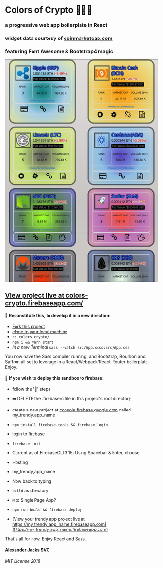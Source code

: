 # Colors of Crypto :flower_playing_cards::money_with_wings::sparkles:
### a progressive web app boilerplate in React
### widget data courtesy of [coinmarketcap.com](https://coinmarketcap.com/all/views/all/)
### featuring **Font Awesome** & **Bootstrap4** magic

![screenshot](/public/images/sshot2018Feb.png)

## [View project live at colors-crypto.firebaseapp.com/](https://colors-crypto.firebaseapp.com/)

#### :construction: Reconstitute this, to develop it in a new direction:
- [Fork this project](https://help.github.com/articles/fork-a-repo/)
- [clone to your local machine](https://help.github.com/articles/cloning-a-repository/)
- ```cd colors-crypto/```
- ```npm i && yarn start```
 - _In a new Terminal_
 ```sass --watch src/App.scss:src/App.css```

You now have the Sass compiler running, and Bootstrap, Bourbon and Saffron all set to leverage in a React/Webpack/React-Router boilerplate. Enjoy.

#### :rocket: If you wish to deploy this sandbox to firebase:
- follow the ':construction:' steps

- ➡️ DELETE the .firebaserc file in this project's root directory

- create a new project at [console.firebase.google.com](firebase) called my_trendy_app_name
- ```npm install firebase-tools && firebase login```
- login to firebase
- ```firebase init```
- Current as of FirebaseCLI 3.15: Using Spacebar & Enter, choose
 - Hosting
 - my_trendy_app_name
- Now back to typing
 - ```build``` as directory
 - ```N``` to Single Page App?

- ```npm run build && firebase deploy```
- [View your trendy app project live at https://my_trendy_app_name.firebaseapp.com](https://my_trendy_app_name.firebaseapp.com)

That's all for now. Enjoy React and Sass.

#### [Alexander Jacks SVC](http://alexanderjacks.biz)

_MIT License 2018_
